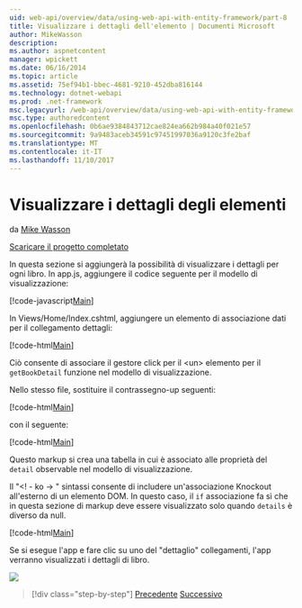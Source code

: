 ```yaml
---
uid: web-api/overview/data/using-web-api-with-entity-framework/part-8
title: Visualizzare i dettagli dell'elemento | Documenti Microsoft
author: MikeWasson
description: 
ms.author: aspnetcontent
manager: wpickett
ms.date: 06/16/2014
ms.topic: article
ms.assetid: 75ef94b1-bbec-4681-9210-452dba816144
ms.technology: dotnet-webapi
ms.prod: .net-framework
msc.legacyurl: /web-api/overview/data/using-web-api-with-entity-framework/part-8
msc.type: authoredcontent
ms.openlocfilehash: 0b6ae9384843712cae824ea662b984a40f021e57
ms.sourcegitcommit: 9a9483aceb34591c97451997036a9120c3fe2baf
ms.translationtype: MT
ms.contentlocale: it-IT
ms.lasthandoff: 11/10/2017
---
```

<a name="display-item-details"></a>Visualizzare i dettagli degli elementi
====================
da [Mike Wasson](https://github.com/MikeWasson)

[Scaricare il progetto completato](https://github.com/MikeWasson/BookService)

In questa sezione si aggiungerà la possibilità di visualizzare i dettagli per ogni libro. In app.js, aggiungere il codice seguente per il modello di visualizzazione:

[!code-javascript[Main](part-8/samples/sample1.js)]

In Views/Home/Index.cshtml, aggiungere un elemento di associazione dati per il collegamento dettagli:

[!code-html[Main](part-8/samples/sample2.html?highlight=5)]

Ciò consente di associare il gestore click per il &lt;un&gt; elemento per il `getBookDetail` funzione nel modello di visualizzazione.

Nello stesso file, sostituire il contrassegno-up seguenti:

[!code-html[Main](part-8/samples/sample3.html)]

con il seguente:

[!code-html[Main](part-8/samples/sample4.html)]

Questo markup si crea una tabella in cui è associato alle proprietà del `detail` observable nel modello di visualizzazione.

Il "&lt;! - ko -&gt; &quot; sintassi consente di includere un'associazione Knockout all'esterno di un elemento DOM. In questo caso, il `if` associazione fa sì che in questa sezione di markup deve essere visualizzato solo quando `details` è diverso da null.

[!code-html[Main](part-8/samples/sample5.html)]

Se si esegue l'app e fare clic su uno del &quot;dettaglio&quot; collegamenti, l'app verranno visualizzati i dettagli di libro.

[![](part-8/_static/image2.png)](part-8/_static/image1.png)

>[!div class="step-by-step"]
[Precedente](part-7.md)
[Successivo](part-9.md)
